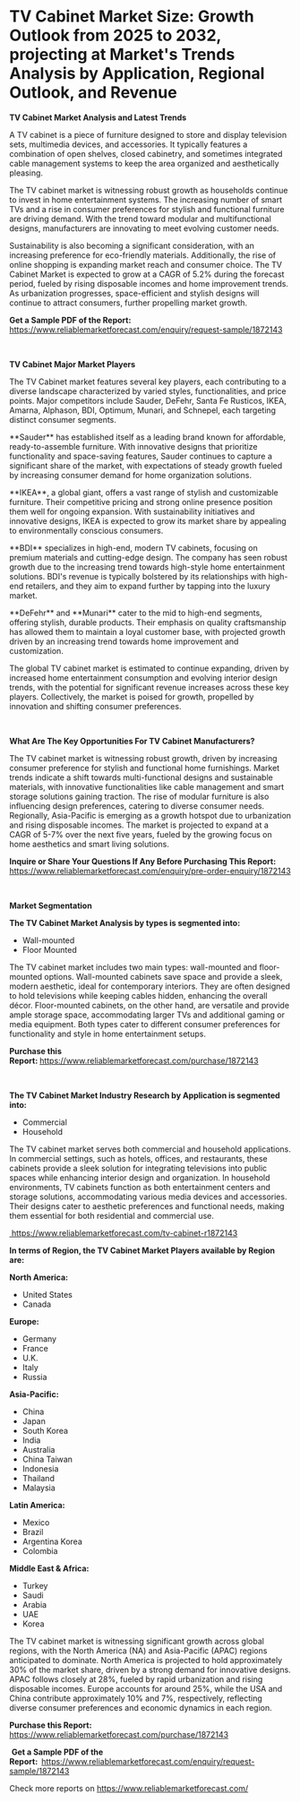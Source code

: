<p><h1>TV Cabinet Market Size: Growth Outlook from 2025 to 2032, projecting at Market's Trends Analysis by Application, Regional Outlook, and Revenue</h1></p><p><strong>TV Cabinet Market Analysis and Latest Trends</strong></p>
<p><p>A TV cabinet is a piece of furniture designed to store and display television sets, multimedia devices, and accessories. It typically features a combination of open shelves, closed cabinetry, and sometimes integrated cable management systems to keep the area organized and aesthetically pleasing. </p><p>The TV cabinet market is witnessing robust growth as households continue to invest in home entertainment systems. The increasing number of smart TVs and a rise in consumer preferences for stylish and functional furniture are driving demand. With the trend toward modular and multifunctional designs, manufacturers are innovating to meet evolving customer needs. </p><p>Sustainability is also becoming a significant consideration, with an increasing preference for eco-friendly materials. Additionally, the rise of online shopping is expanding market reach and consumer choice. The TV Cabinet Market is expected to grow at a CAGR of 5.2% during the forecast period, fueled by rising disposable incomes and home improvement trends. As urbanization progresses, space-efficient and stylish designs will continue to attract consumers, further propelling market growth.</p></p>
<p><strong>Get a Sample PDF of the Report:&nbsp;</strong> <a href="https://www.reliablemarketforecast.com/enquiry/request-sample/1872143?utm_campaign=3538&utm_medium=2&utm_source=Github&utm_content=ia&utm_term=04042025&utm_id=tv-cabinet">https://www.reliablemarketforecast.com/enquiry/request-sample/1872143</a></p>
<p>&nbsp;</p>
<p><strong>TV Cabinet Major Market Players</strong></p>
<p><p>The TV Cabinet market features several key players, each contributing to a diverse landscape characterized by varied styles, functionalities, and price points. Major competitors include Sauder, DeFehr, Santa Fe Rusticos, IKEA, Amarna, Alphason, BDI, Optimum, Munari, and Schnepel, each targeting distinct consumer segments.</p><p>**Sauder** has established itself as a leading brand known for affordable, ready-to-assemble furniture. With innovative designs that prioritize functionality and space-saving features, Sauder continues to capture a significant share of the market, with expectations of steady growth fueled by increasing consumer demand for home organization solutions.</p><p>**IKEA**, a global giant, offers a vast range of stylish and customizable furniture. Their competitive pricing and strong online presence position them well for ongoing expansion. With sustainability initiatives and innovative designs, IKEA is expected to grow its market share by appealing to environmentally conscious consumers.</p><p>**BDI** specializes in high-end, modern TV cabinets, focusing on premium materials and cutting-edge design. The company has seen robust growth due to the increasing trend towards high-style home entertainment solutions. BDI's revenue is typically bolstered by its relationships with high-end retailers, and they aim to expand further by tapping into the luxury market.</p><p>**DeFehr** and **Munari** cater to the mid to high-end segments, offering stylish, durable products. Their emphasis on quality craftsmanship has allowed them to maintain a loyal customer base, with projected growth driven by an increasing trend towards home improvement and customization.</p><p>The global TV cabinet market is estimated to continue expanding, driven by increased home entertainment consumption and evolving interior design trends, with the potential for significant revenue increases across these key players. Collectively, the market is poised for growth, propelled by innovation and shifting consumer preferences.</p></p>
<p>&nbsp;</p>
<p><strong>What Are The Key Opportunities For TV Cabinet Manufacturers?</strong></p>
<p><p>The TV cabinet market is witnessing robust growth, driven by increasing consumer preference for stylish and functional home furnishings. Market trends indicate a shift towards multi-functional designs and sustainable materials, with innovative functionalities like cable management and smart storage solutions gaining traction. The rise of modular furniture is also influencing design preferences, catering to diverse consumer needs. Regionally, Asia-Pacific is emerging as a growth hotspot due to urbanization and rising disposable incomes. The market is projected to expand at a CAGR of 5-7% over the next five years, fueled by the growing focus on home aesthetics and smart living solutions.</p></p>
<p><strong>Inquire or Share Your Questions If Any Before Purchasing This Report:</strong> <a href="https://www.reliablemarketforecast.com/enquiry/pre-order-enquiry/1872143?utm_campaign=3538&utm_medium=2&utm_source=Github&utm_content=ia&utm_term=04042025&utm_id=tv-cabinet">https://www.reliablemarketforecast.com/enquiry/pre-order-enquiry/1872143</a></p>
<p>&nbsp;</p>
<p><strong>Market Segmentation</strong></p>
<p><strong>The TV Cabinet Market Analysis by types is segmented into:</strong></p>
<p><ul><li>Wall-mounted</li><li>Floor Mounted</li></ul></p>
<p><p>The TV cabinet market includes two main types: wall-mounted and floor-mounted options. Wall-mounted cabinets save space and provide a sleek, modern aesthetic, ideal for contemporary interiors. They are often designed to hold televisions while keeping cables hidden, enhancing the overall décor. Floor-mounted cabinets, on the other hand, are versatile and provide ample storage space, accommodating larger TVs and additional gaming or media equipment. Both types cater to different consumer preferences for functionality and style in home entertainment setups.</p></p>
<p><strong>Purchase this Report:&nbsp;</strong><a href="https://www.reliablemarketforecast.com/purchase/1872143?utm_campaign=3538&utm_medium=2&utm_source=Github&utm_content=ia&utm_term=04042025&utm_id=tv-cabinet">https://www.reliablemarketforecast.com/purchase/1872143</a></p>
<p>&nbsp;</p>
<p><strong>The TV Cabinet Market Industry Research by Application is segmented into:</strong></p>
<p><ul><li>Commercial</li><li>Household</li></ul></p>
<p><p>The TV cabinet market serves both commercial and household applications. In commercial settings, such as hotels, offices, and restaurants, these cabinets provide a sleek solution for integrating televisions into public spaces while enhancing interior design and organization. In household environments, TV cabinets function as both entertainment centers and storage solutions, accommodating various media devices and accessories. Their designs cater to aesthetic preferences and functional needs, making them essential for both residential and commercial use.</p></p>
<p><a href="https://www.reliablemarketforecast.com/tv-cabinet-r1872143?utm_campaign=3538&utm_medium=2&utm_source=Github&utm_content=ia&utm_term=04042025&utm_id=tv-cabinet">&nbsp;https://www.reliablemarketforecast.com/tv-cabinet-r1872143</a></p>
<p><strong>In terms of Region, the TV Cabinet Market Players available by Region are:</strong></p>
<p>
    <p> <strong> North America: </strong>
        <ul>
            <li>United States</li>
            <li>Canada</li>
        </ul>
        </p> 
    <p> <strong> Europe: </strong>
        <ul>
            <li>Germany</li>
            <li>France</li>
            <li>U.K.</li>
            <li>Italy</li>
            <li>Russia</li>
        </ul>
        </p> 
    <p> <strong> Asia-Pacific: </strong>
        <ul>
            <li>China</li>
            <li>Japan</li>
            <li>South Korea</li>
            <li>India</li>
            <li>Australia</li>
            <li>China Taiwan</li>
            <li>Indonesia</li>
            <li>Thailand</li>
            <li>Malaysia</li>
        </ul>
        </p> 
    <p> <strong> Latin America: </strong>
        <ul>
            <li>Mexico</li>
            <li>Brazil</li>
            <li>Argentina Korea</li>
            <li>Colombia</li>
        </ul>
        </p> 
    <p> <strong> Middle East & Africa: </strong>
        <ul>
            <li>Turkey</li>
            <li>Saudi</li>
            <li>Arabia</li>
            <li>UAE</li>
            <li>Korea</li>
        </ul>
    </p>
    </p>
<p><p>The TV cabinet market is witnessing significant growth across global regions, with the North America (NA) and Asia-Pacific (APAC) regions anticipated to dominate. North America is projected to hold approximately 30% of the market share, driven by a strong demand for innovative designs. APAC follows closely at 28%, fueled by rapid urbanization and rising disposable incomes. Europe accounts for around 25%, while the USA and China contribute approximately 10% and 7%, respectively, reflecting diverse consumer preferences and economic dynamics in each region.</p></p>
<p><strong>Purchase this Report: </strong><a href="https://www.reliablemarketforecast.com/purchase/1872143?utm_campaign=3538&utm_medium=2&utm_source=Github&utm_content=ia&utm_term=04042025&utm_id=tv-cabinet">https://www.reliablemarketforecast.com/purchase/1872143</a></p>
<p>&nbsp;<strong>Get a Sample PDF of the Report:&nbsp;&nbsp;</strong><a href="https://www.reliablemarketforecast.com/enquiry/request-sample/1872143?utm_campaign=3538&utm_medium=2&utm_source=Github&utm_content=ia&utm_term=04042025&utm_id=tv-cabinet">https://www.reliablemarketforecast.com/enquiry/request-sample/1872143</a></p>
<p><strong></strong></p>
<p>Check more reports on <a href="https://www.reliablemarketforecast.com/?utm_campaign=3538&utm_medium=2&utm_source=Github&utm_content=ia&utm_term=04042025&utm_id=tv-cabinet">https://www.reliablemarketforecast.com/</a></p>